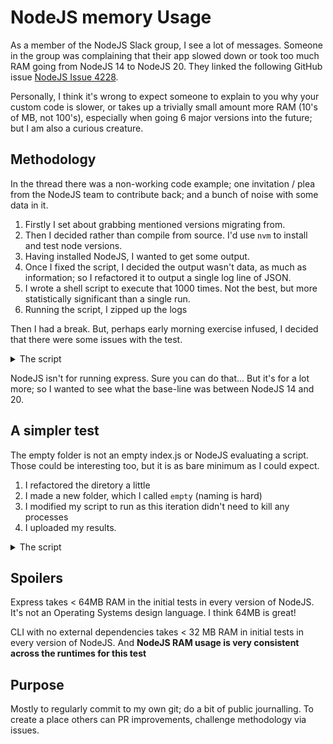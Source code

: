 # NodeJS memory Usage

As a member of the NodeJS Slack group, I see a lot of messages. Someone in the group was complaining that their app slowed down or took too much RAM going from NodeJS 14 to NodeJS 20. They linked the following GitHub issue [NodeJS Issue 4228](https://github.com/nodejs/help/issues/4228).

Personally, I think it's wrong to expect someone to explain to you why your custom code is slower, or takes up a trivially small amount more RAM (10's of MB, not 100's), especially when going 6 major versions into the future; but I am also a curious creature.

## Methodology

In the thread there was a non-working code example; one invitation / plea from the NodeJS team to contribute back; and a bunch of noise with some data in it.

1. Firstly I set about grabbing mentioned versions migrating from.
2. Then I decided rather than compile from source. I'd use `nvm` to install and test node versions.
3. Having installed NodeJS, I wanted to get some output.
4. Once I fixed the script, I decided the output wasn't data, as much as information; so I refactored it to output a single log line of JSON.
5. I wrote a shell script to execute that 1000 times. Not the best, but more statistically significant than a single run.
6. Running the script, I zipped up the logs

Then I had a break. But, perhaps early morning exercise infused, I decided that there were some issues with the test.

<details>
<summary>The script</summary>

```
kill -15 $(pgrep node); rm -f $(node --version).log && for run in {1..100}; do; node index.js >> $(node --version).log & sleep 1 && kill -15 $(pgrep node) >/dev/null; done;
```

</details>

NodeJS isn't for running express. Sure you can do that... But it's for a lot more; so I wanted to see what the base-line was between NodeJS 14 and 20.

## A simpler test

The empty folder is not an empty index.js or NodeJS evaluating a script. Those could be interesting too, but it is as bare minimum as I could expect.

1. I refactored the diretory a little
2. I made a new folder, which I called `empty` (naming is hard)
3. I modified my script to run as this iteration didn't need to kill any processes
4. I uploaded my results.

<details>
<summary>The script</summary>

```
rm -f $(node --version).log && for run in {1..100}; do; node index.js >> $(node --version).log; done;
```

</details>

## Spoilers

Express takes < 64MB RAM in the initial tests in every version of NodeJS. It's not an Operating Systems design language. I think 64MB is great!

CLI with no external dependencies takes < 32 MB RAM in initial tests in every version of NodeJS. And **NodeJS RAM usage is very consistent across the runtimes for this test**

## Purpose

Mostly to regularly commit to my own git; do a bit of public journalling.
To create a place others can PR improvements, challenge methodology via issues.
